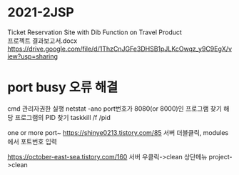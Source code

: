 # 2021-2JSP
Ticket Reservation Site with Dib Function on Travel Product \
프로젝트 결과보고서.docx \
https://drive.google.com/file/d/1ThzCnJGFe3DHSB1pJLKcOwqz_y9C9EgX/view?usp=sharing

# port busy 오류 해결
cmd 관리자권한 실행
netstat -ano
port번호가 8080(or 8000)인 프로그램 찾기
해당 프로그램의 PID 찾기
taskkill /f /pid <PID>

one or more port~
https://shinye0213.tistory.com/85
서버 더블클릭, modules에서 포트번호 입력

https://october-east-sea.tistory.com/160
서버 우클릭->clean
상단메뉴 project->clean
